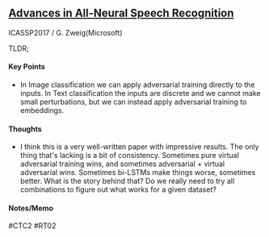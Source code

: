 ## [Advances in All-Neural Speech Recognition](https://arxiv.org/abs/1609.05935)
ICASSP2017 / G. Zweig(Microsoft) 

TLDR;  


#### Key Points

- In Image classification we can apply adversarial training directly to the inputs. In Text classification the inputs are discrete and we cannot make small perturbations, but we can instead apply adversarial training to embeddings.

#### Thoughts

- I think this is a very well-written paper with impressive results. The only thing that's lacking is a bit of consistency. Sometimes pure virtual adversarial training wins, and sometimes adversarial + virtual adversarial wins. Sometimes bi-LSTMs make things worse, sometimes better. What is the story behind that? Do we really need to try all combinations to figure out what works for a given dataset?

#### Notes/Memo

#CTC2 #RT02
